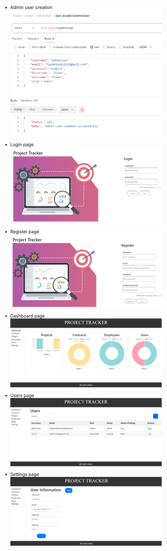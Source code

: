 * Admin user creation
![alt text](<admin user.png>)

* Login page
![alt text](<login page.png>)

* Register page
![alt text](register.png)

* Dashboard page
![alt text](dashboard-1.png)

* Users page
![alt text](<users page.png>)

* Settings page
![alt text](settings.png)